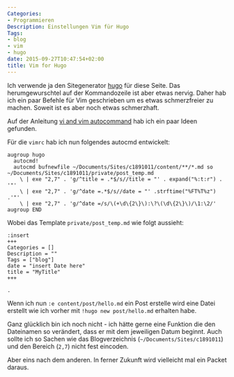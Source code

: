 ```yaml
---
Categories:
- Programmieren
Description: Einstellungen Vim für Hugo
Tags:
- blog
- vim
- hugo
date: 2015-09-27T10:47:54+02:00
title: Vim for Hugo
---
```


Ich verwende ja den Sitegenerator [hugo](https://gohugo.io) für diese Seite.  Das herumgewurschtel auf der Kommandozeile ist aber etwas nervig.  Daher hab ich ein paar Befehle für Vim geschrieben um es etwas schmerzfreier zu machen.  Soweit ist es aber noch etwas schmerzhaft.

Auf der Anleitung [vi and vim autocommand](http://www.thegeekstuff.com/2008/12/vi-and-vim-autocommand-3-steps-to-add-custom-header-to-your-file/) hab ich ein paar Ideen gefunden.

<!--more--> 
Für die `vimrc` hab ich nun folgendes autocmd entwickelt:

```
augroup hugo
  autocmd!
  autocmd bufnewfile ~/Documents/Sites/c1891011/content/**/*.md so ~/Documents/Sites/c1891011/private/post_temp.md
	\ | exe "2,7" . 'g/^title = .*$/s//title = "' . expand("%:t:r") . '"' 
	\ | exe "2,7" . 'g/^date =.*$/s//date = "' .strftime("%FT%T%z") .'"'
	\ | exe "2,7" . 'g/^date =/s/\(+\d\{2\}\):\?\(\d\{2\}\)/\1:\2/'
augroup END
```

Wobei das Template `private/post_temp.md` wie folgt aussieht:

```
:insert
+++
Categories = []
Description = ""
Tags = ["blog"]
date = "insert Date here"
title = "MyTitle"
+++

.
```

Wenn ich nun `:e content/post/hello.md` ein Post erstelle wird eine
Datei erstellt wie ich vorher mit `!hugo new post/hello.md` erhalten
habe.

Ganz glücklich bin ich noch nicht - ich hätte gerne eine Funktion die
den Dateinamen so verändert, dass er mit dem jeweiligen Datum beginnt.
Auch sollte ich so Sachen wie das
Blogverzeichnis (`~/Documents/Sites/c1891011`)  und den Bereich (`2,7`) nicht fest eincoden. 

Aber eins nach dem anderen.  In ferner Zukunft wird vielleicht mal ein
Packet daraus.

